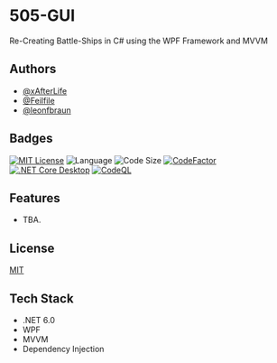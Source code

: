 # 505-GUI

Re-Creating Battle-Ships in C# using the WPF Framework and MVVM


## Authors

- [@xAfterLife](https://www.github.com/xAfterLife)
- [@Feilfile](https://www.github.com/Feilfile)
- [@leonfbraun](https://www.github.com/leonfbraun)


## Badges

[![MIT License](https://img.shields.io/badge/License-MIT-green.svg)](https://choosealicense.com/licenses/mit/) ![Language](https://img.shields.io/github/languages/top/xAfterLife/505-GUI) ![Code Size](https://img.shields.io/github/languages/code-size/xAfterLife/505-GUI) [![CodeFactor](https://www.codefactor.io/repository/github/xafterlife/505-gui/badge)](https://www.codefactor.io/repository/github/xafterlife/505-gui) [![.NET Core Desktop](https://github.com/xAfterLife/505-gui/actions/workflows/dotnet-desktop.yml/badge.svg)](https://github.com/xAfterLife/505-gui/actions/workflows/dotnet-desktop.yml)
[![CodeQL](https://github.com/xAfterLife/505-gui/actions/workflows/codeql.yml/badge.svg)](https://github.com/xAfterLife/505-gui/actions/workflows/codeql.yml) 


## Features

- TBA.

    
## License

[MIT](https://choosealicense.com/licenses/mit/)


## Tech Stack

* .NET 6.0
* WPF
* MVVM
* Dependency Injection

